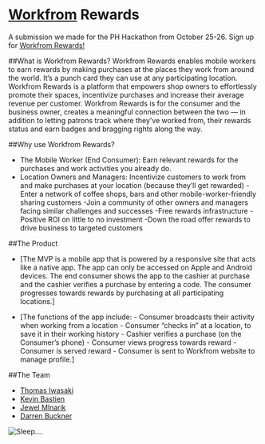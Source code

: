 [Workfrom](http://workfrom.co) Rewards
===========

A submission we made for the PH Hackathon from October 25-26. Sign up for [Workfrom Rewards!](http://workfrom.co/rewards)

##What is Workfrom Rewards?
Workfrom Rewards enables mobile workers to earn rewards by making purchases at the places they work from around the world. It’s a punch card they can use at any participating location. Workfrom Rewards is a platform that empowers shop owners to effortlessly promote their spaces, incentivize purchases and increase their average revenue per customer. Workfrom Rewards is for the consumer and the business owner, creates a meaningful connection between the two — in addition to letting patrons track where they’ve worked from, their rewards status and earn badges and bragging rights along the way.

##Why use Workfrom Rewards?
+ The Mobile Worker (End Consumer): Earn relevant rewards for the purchases and work activities you already do. 
+ Location Owners and Managers: Incentivize customers to work from and make purchases at your location (because they’ll get rewarded) -Enter a network of coffee shops, bars and other mobile-worker-friendly sharing customers -Join a community of other owners and managers facing similar challenges and successes -Free rewards infrastructure -Positive ROI on little to no investment -Down the road offer rewards to drive business to targeted customers

##The Product
+ [The MVP is a mobile app that is powered by a responsive site that acts like a native app. The app can only be accessed on Apple and Android devices. The end consumer shows the app to the cashier at purchase and the cashier verifies a purchase by entering a code. The consumer progresses towards rewards by purchasing at all participating locations.]

+ [The functions of the app include: - Consumer broadcasts their activity when working from a location - Consumer “checks in” at a location, to save it in their working history - Cashier verifies a purchase (on the Consumer’s phone) - Consumer views progress towards reward - Consumer is served reward - Consumer is sent to Workfrom website to manage profile.]

##The Team
+ [Thomas Iwasaki](http://github.com/tjiwasaki)
+ [Kevin Bastien](http://github.com/kbastien)
+ [Jewel Mlnarik](http://github.com/juellez)
+ [Darren Buckner](http://github.com/darrenbuckner)

![Sleep....](http://1.bp.blogspot.com/_GxtERjRL78A/SR2OWTg844I/AAAAAAAABFE/xhShim0Gyp8/s1600/homer-sleep1.gif "zzzz")
